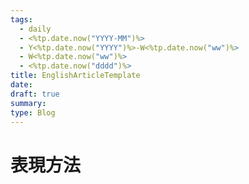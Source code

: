 ```yaml
---
tags:
  - daily
  - <%tp.date.now("YYYY-MM")%>
  - Y<%tp.date.now("YYYY")%>-W<%tp.date.now("ww")%>
  - W<%tp.date.now("ww")%>
  - <%tp.date.now("dddd")%>
title: EnglishArticleTemplate
date: 
draft: true
summary: 
type: Blog
---
```


# 表現方法
